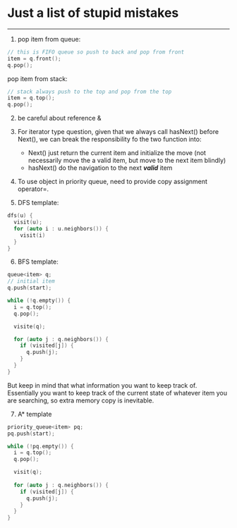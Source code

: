 # Just a list of stupid mistakes
-------
1. pop item from queue:
```cpp
// this is FIFO queue so push to back and pop from front
item = q.front();
q.pop();
```

pop item from stack:
```cpp
// stack always push to the top and pop from the top
item = q.top();
q.pop();
```

2. be careful about reference &

3. For iterator type question, given that we always call hasNext() before
   Next(), we can break the responsibility fo the two function into:
    - Next() just return the current item and initialize the move (not
      necessarily move the a valid item, but move to the next item blindly)
    - hasNext() do the navigation to the next ***valid*** item

4. To use object in priority queue, need to provide copy assignment operator=.

5. DFS template:
```cpp
dfs(u) {
  visit(u);
  for (auto i : u.neighbors()) {
    visit(i)
  }
}
```

6. BFS template:
```cpp
queue<item> q;
// initial item
q.push(start);

while (!q.empty()) {
  i = q.top();
  q.pop();

  visite(q);

  for (auto j : q.neighbors()) {
    if (visited[j]) {
      q.push(j);
    }
  }
}
```
But keep in mind that what information you want to keep track of. Essentially
you want to keep track of the current state of whatever item you are searching,
so extra memory copy is inevitable.

7. A\* template
```cpp
priority_queue<item> pq;
pq.push(start);

while (!pq.empty()) {
  i = q.top();
  q.pop();

  visit(q);
  
  for (auto j : q.neighbors()) {
    if (visited[j]) {
      q.push(j);
    }
  }
}
```
